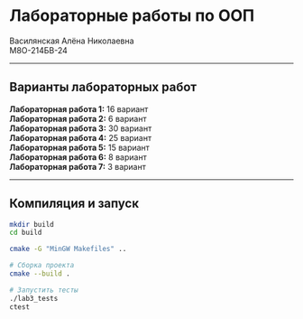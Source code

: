 # Лабораторные работы по ООП

Василянская Алёна Николаевна   
М8О-214БВ-24

---

## Варианты лабораторных работ

**Лабораторная работа 1:** 16 вариант   
**Лабораторная работа 2:** 6 вариант    
**Лабораторная работа 3:** 30 вариант    
**Лабораторная работа 4:** 25 вариант  
**Лабораторная работа 5:** 15 вариант  
**Лабораторная работа 6:** 8 вариант    
**Лабораторная работа 7:** 3 вариант  

---

## Компиляция и запуск

```bash
mkdir build
cd build

cmake -G "MinGW Makefiles" ..

# Сборка проекта
cmake --build .

# Запустить тесты
./lab3_tests
ctest
